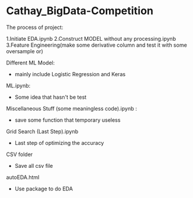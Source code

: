 # Cathay_BigData-Competition


The process of project:

1.Initiate EDA.ipynb 
2.Construct MODEL without any processing.ipynb
3.Feature Engineering(make some derivative column and test it with some oversample or)




Different ML Model: 
- mainly include Logistic Regression and Keras

ML.ipynb:
- Some idea that hasn't be test

Miscellaneous Stuff (some meaningless code).ipynb :
- save some function that temporary useless

Grid Search (Last Step).ipynb
- Last step of optimizing the accuracy

CSV folder
- Save all csv file

autoEDA.html
- Use package to do EDA 